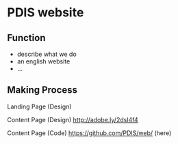 PDIS website
============================================================================================================================

Function
----------------
- describe what we do
- an english website
- ...

Making Process
---------------

Landing Page (Design)


Content Page (Design)
http://adobe.ly/2dsI4f4

Content Page (Code)
https://github.com/PDIS/web/ (here)
